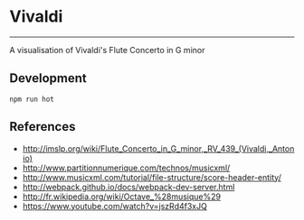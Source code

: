 # Vivaldi
-------------

A visualisation of Vivaldi's Flute Concerto in G minor

## Development

    npm run hot
 
## References 

* http://imslp.org/wiki/Flute_Concerto_in_G_minor,_RV_439_(Vivaldi,_Antonio)
* http://www.partitionnumerique.com/technos/musicxml/
* http://www.musicxml.com/tutorial/file-structure/score-header-entity/
* http://webpack.github.io/docs/webpack-dev-server.html
* http://fr.wikipedia.org/wiki/Octave_%28musique%29
* https://www.youtube.com/watch?v=jszRd4f3xJQ